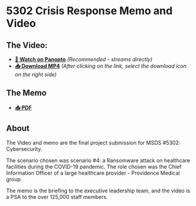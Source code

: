 # 5302 Crisis Response Memo and Video



## The Video:
- **[🎥 Watch on Panopto](https://clarkcollege.hosted.panopto.com/Panopto/Pages/Viewer.aspx?id=659bf97a-467f-4b38-8cba-b31e01781e4b)** *(Recommended - streams directly)*
- **[📥 Download MP4](5302-Crisis-Response-Video.mp4)** *(After clicking on the link, select the download icon on the right side)*

## The Memo
- **[📥 PDF](5302-Crisis-Response-Memo.pdf)**

## About
The Video and memo are the final project submission for MSDS #5302: Cybersecurity. 

The scenario chosen was scenario #4: a Ransomware attack on healthcare facilities during the COVID-19 pandemic. The role chosen was the Chief Information Officer of a large healthcare provider - Providence Medical group. 

The memo is the briefing to the executive leadership team, and the video is a PSA to the over 125,000 staff members.


